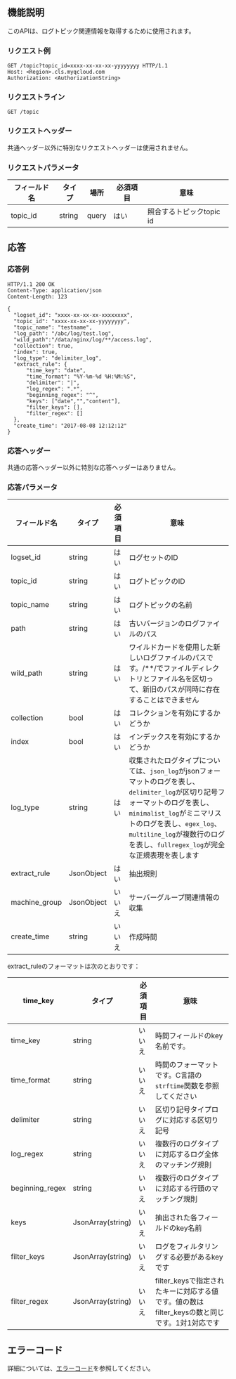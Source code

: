 ## 機能説明

このAPIは、ログトピック関連情報を取得するために使用されます。

### リクエスト例

```
GET /topic?topic_id=xxxx-xx-xx-xx-yyyyyyyy HTTP/1.1
Host: <Region>.cls.myqcloud.com
Authorization: <AuthorizationString>
```

### リクエストライン

```
GET /topic
```

### リクエストヘッダー

共通ヘッダー以外に特別なリクエストヘッダーは使用されません。

### リクエストパラメータ

| フィールド名   | タイプ   | 場所  | 必須項目 | 意味            |
| -------- | ------ | ----- | ---- | --------------- |
| topic_id | string | query | はい   | 照合するトピックtopic id |

## 応答

### 応答例

```
HTTP/1.1 200 OK
Content-Type: application/json
Content-Length: 123

{
  "logset_id": "xxxx-xx-xx-xx-xxxxxxxx",
  "topic_id": "xxxx-xx-xx-xx-yyyyyyyy",
  "topic_name": "testname",
  "log_path": "/abc/log/test.log",
  "wild_path":"/data/nginx/log/**/access.log",
  "collection": true,
  "index": true,
  "log_type": "delimiter_log",
  "extract_rule": {
      "time_key": "date",
      "time_format": "%Y-%m-%d %H:%M:%S",
      "delimiter": "|",
      "log_regex": ".*",
      "beginning_regex": "^",
      "keys": ["date","","content"],
      "filter_keys": [],
      "filter_regex": []
  },
  "create_time": "2017-08-08 12:12:12"
}
```

### 応答ヘッダー

共通の応答ヘッダー以外に特別な応答ヘッダーはありません。

### 応答パラメータ

| フィールド名        | タイプ       |必須項目 | 意味                                                         |
| ------------- | ---------- | ---- | ------------------------------------------------------------ |
| logset_id     | string     | はい   | ログセットのID                                                  |
| topic_id      | string     | はい   | ログトピックのID                                                |
| topic_name    | string     | はい   | ログトピックの名前                                               |
| path          | string     | はい   | 古いバージョンのログファイルのパス                                                |
| wild_path	    | string	   | はい	 | ワイルドカードを使用した新しいログファイルのパスです。/\*\*/でファイルディレクトリとファイル名を区切って、新旧のパスが同時に存在することはできません  |
| collection    | bool       | はい   | コレクションを有効にするかどうか                                                 |
| index         | bool       | はい   | インデックスを有効にするかどうか                                                 |
| log_type     | string     | はい   | 収集されたログタイプについては、`json_log`がjsonフォーマットのログを表し、`delimiter_log`が区切り記号フォーマットのログを表し、`minimalist_log`がミニマリストのログを表し、`egex_log`、`multiline_log`が複数行のログを表し、`fullregex_log`が完全な正規表現を表します |
| extract_rule  | JsonObject | はい   | 抽出規則                                                     |
| machine_group | JsonObject | いいえ   | サーバーグループ関連情報の収集                                               |
| create_time   | string     | いいえ   | 作成時間                                                     |

extract_ruleのフォーマットは次のとおりです：

| time_key          | タイプ              | 必須項目 | 意味                                                        |
| --------------- | ----------------- | -------- | ----------------------------------------------------------- |
| time_key        | string            | いいえ       | 時間フィールドのkey名前です。                                           |
| time_format     | string            | いいえ       | 時間のフォーマットです。C言語の`strftime`関数を参照してください |
| delimiter       | string            | いいえ       | 区切り記号タイプログに対応する区切り記号                                      |
| log_regex       | string            | いいえ       | 複数行のログタイプに対応するログ全体のマッチング規則                             |
| beginning_regex | string            | いいえ       | 複数行のログタイプに対応する行頭のマッチング規則                                |
| keys            | JsonArray(string) | いいえ       | 抽出された各フィールドのkey名前                                     |
| filter_keys     | JsonArray(string) | いいえ       | ログをフィルタリングする必要があるkeyです                                           |
| filter_regex    | JsonArray(string) | いいえ       | filter_keysで指定されたキーに対応する値です。値の数はfilter_keysの数と同じです。1対1対応です        |

## エラーコード

詳細については、[エラーコード](https://cloud.tencent.com/document/product/614/12402)を参照してください。

